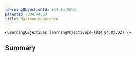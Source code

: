 ```yaml
---
learningObjectiveId: 034.04.03.02
parentId: 034.04.03
title: Maximum endurance
---
```


```tsx eval
<LearningOBjectives learningObjectiveId={034.04.03.02} />
```

## Summary
